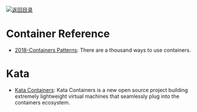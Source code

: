 [![返回目录](https://parg.co/UGo)](https://github.com/wxyyxc1992/Awesome-Reference)

# Container Reference

* [2018-Containers Patterns](https://l0rd.github.io/containerspatterns/#1): There are a thousand ways to use containers.

# Kata

* [Kata Containers](https://katacontainers.io/): Kata Containers is a new open source project building extremely lightweight virtual machines that seamlessly plug into the containers ecosystem.
